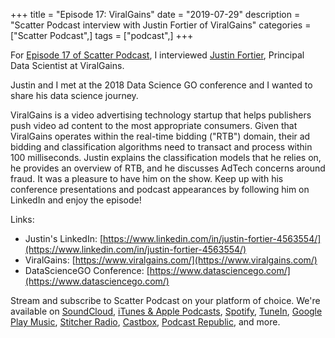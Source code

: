 +++
title = "Episode 17: ViralGains"
date = "2019-07-29"
description = "Scatter Podcast interview with Justin Fortier of ViralGains"
categories = ["Scatter Podcast",]
tags = ["podcast",]
+++

For [Episode 17 of Scatter Podcast](https://soundcloud.com/scatterpodcast/episode-017), I interviewed [Justin Fortier](https://www.linkedin.com/in/justin-fortier-4563554/), Principal Data Scientist at ViralGains.
<!--more-->
Justin and I met at the 2018 Data Science GO conference and I wanted to share his data science journey.

ViralGains is a video advertising technology startup that helps publishers push video ad content to the most appropriate consumers. Given that ViralGains operates within the real-time bidding ("RTB") domain, their ad bidding and classification algorithms need to transact and process within 100 milliseconds. Justin explains the classification models that he relies on, he provides an overview of RTB, and he discusses AdTech concerns around fraud. It was a pleasure to have him on the show. Keep up with his conference presentations and podcast appearances by following him on LinkedIn and enjoy the episode!

Links:

* Justin's LinkedIn: [https://www.linkedin.com/in/justin-fortier-4563554/](https://www.linkedin.com/in/justin-fortier-4563554/)
* ViralGains: [https://www.viralgains.com/](https://www.viralgains.com/)
* DataScienceGO Conference: [https://www.datasciencego.com/](https://www.datasciencego.com/)

Stream and subscribe to Scatter Podcast on your platform of choice. We're available on [SoundCloud](https://soundcloud.com/scatterpodcast), [iTunes & Apple Podcasts](https://podcasts.apple.com/us/podcast/scatter-podcast/id1458544194), [Spotify](https://open.spotify.com/show/64UpJwByrdsrLSYObuEeHx?si=n_UlBzrYQv6ptBjeXfSOsw), [TuneIn](https://tunein.com/podcasts/Business--Economics-Podcasts/Scatter-Podcast-p1216105/), [Google Play Music](https://playmusic.app.goo.gl/?ibi=com.google.PlayMusic&isi=691797987&ius=googleplaymusic&apn=com.google.android.music&link=https://play.google.com/music/m/Iqayzaqkmvhu5op3yehzbj5bus4?t%3DScatter_Podcast%26pcampaignid%3DMKT-na-all-co-pr-mu-pod-16), [Stitcher Radio](https://www.stitcher.com/podcast/scatter-podcast/httpssoundcloudcomscatterpodcast), [Castbox](https://castbox.fm/channel/id2083174), [Podcast Republic](https://www.podcastrepublic.net/podcast/1458544194), and more.